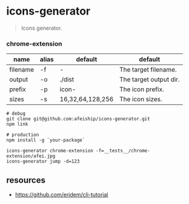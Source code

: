# icons-generator
> Icons generator.

### chrome-extension
| name     | alias | default          | default                |
| -------- | ----- | ---------------- | ---------------------- |
| filename | -f    | -                | The target filename.   |
| output   | -o    | ./dist           | The target output dir. |
| prefix   | -p    | icon-            | The icon prefix.       |
| sizes    | -s    | 16,32,64,128,256 | The icon sizes.        |

```shell
# debug
git clone git@github.com:afeiship/icons-generator.git
npm link

# production
npm install -g `your-package`

icons-generator chrome-extension -f=__tests__/chrome-extension/afei.jpg
icons-generator jump -d=123
```

## resources
- https://github.com/eridem/cli-tutorial
